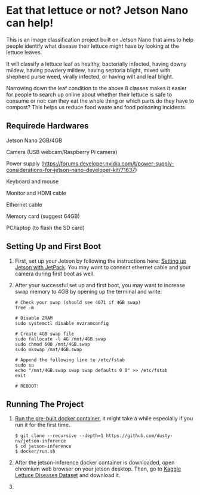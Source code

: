 # Eat that lettuce or not? Jetson Nano can help! 
This is an image classification project built on Jetson Nano that aims to help people identify what disease their lettuce might have by looking at the lettuce leaves. 

It will classify a lettuce leaf as healthy, bacterially infected, having downy mildew, having powdery mildew, having septoria blight, mixed with shepherd purse weed, virally infected, or having wilt and leaf blight. 

Narrowing down the leaf condition to the above 8 classes makes it easier for people to search up online about whether their lettuce is safe to consume or not: can they eat the whole thing or which parts do they have to compost? This helps us reduce food waste and food poisoning incidents. 

## Requirede Hardwares
Jetson Nano 2GB/4GB

Camera (USB webcam/Raspberry Pi camera)

Power supply (https://forums.developer.nvidia.com/t/power-supply-considerations-for-jetson-nano-developer-kit/71637)

Keyboard and mouse

Monitor and HDMI cable

Ethernet cable

Memory card (suggest 64GB)

PC/laptop (to flash the SD card)

## Setting Up and First Boot
1. First, set up your Jetson by following the instructions here: [Setting up Jetson with JetPack](https://github.com/dusty-nv/jetson-inference/blob/master/docs/jetpack-setup-2.md). You may want to connect ethernet cable and your camera during first boot as well.
   
2. After your successful set up and first boot, you may want to increase swap memory to 4GB by opening up the terminal and write:
   ```
   # Check your swap (should see 4071 if 4GB swap)
   free -m
   
   # Disable ZRAM
   sudo systemctl disable nvzramconfig

   # Create 4GB swap file
   sudo fallocate -l 4G /mnt/4GB.swap
   sudo chmod 600 /mnt/4GB.swap
   sudo mkswap /mnt/4GB.swap

   # Append the following line to /etc/fstab
   sudo su
   echo "/mnt/4GB.swap swap swap defaults 0 0" >> /etc/fstab
   exit

   # REBOOT!
   ```

## Running The Project
1. [Run the pre-built docker container]( https://github.com/dusty-nv/jetson-inference/blob/master/docs/aux-docker.md), it might take a while especially if you run it for the first time. 
   ```
   $ git clone --recursive --depth=1 https://github.com/dusty-nv/jetson-inference
   $ cd jetson-inference
   $ docker/run.sh
   ```
2. After the jetson-inference docker container is downloaded, open chromium web browser on your jetson desktop. Then, go to [Kaggle Lettuce Diseases Dataset](https://www.kaggle.com/datasets/ashishjstar/lettuce-diseases) and download it. 

3. 
